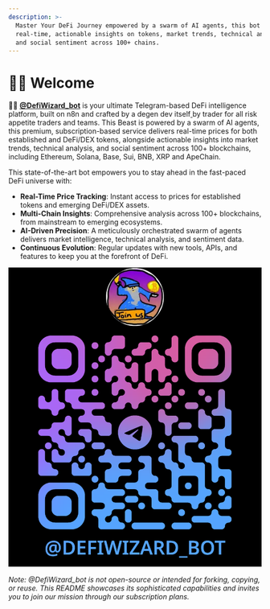 ```yaml
---
description: >-
  Master Your DeFi Journey empowered by a swarm of AI agents, this bot delivers
  real-time, actionable insights on tokens, market trends, technical analysis,
  and social sentiment across 100+ chains.
---
```


# 🧙‍♂️ Welcome

🧙‍♂️ [**@DefiWizard\_bot**](https://t.me/DefiWizard_Bot) is your ultimate Telegram-based DeFi intelligence platform, built on n8n and crafted by a degen dev itself[ ](https://t.me/BrunoMelani)by trader for all risk appetite traders and teams. This Beast is powered by a swarm of AI agents, this premium, subscription-based service delivers real-time prices for both established and DeFi/DEX tokens, alongside actionable insights into market trends, technical analysis, and social sentiment across 100+ blockchains, including Ethereum, Solana, Base, Sui, BNB, XRP and ApeChain.

This state-of-the-art bot empowers you to stay ahead in the fast-paced DeFi universe with:

* **Real-Time Price Tracking**: Instant access to prices for established tokens and emerging DeFi/DEX assets.
* **Multi-Chain Insights**: Comprehensive analysis across 100+ blockchains, from mainstream to emerging ecosystems.
* **AI-Driven Precision**: A meticulously orchestrated swarm of agents delivers market intelligence, technical analysis, and sentiment data.
* **Continuous Evolution**: Regular updates with new tools, APIs, and features to keep you at the forefront of DeFi.

<p align="center"><img src=".gitbook/assets/image (1) (1).png" alt=""></p>

_Note: @DefiWizard\_bot is not open-source or intended for forking, copying, or reuse. This README showcases its sophisticated capabilities and invites you to join our mission through our subscription plans._
